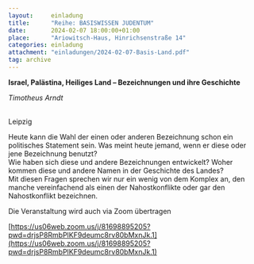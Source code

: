 ```yaml
---
layout:     einladung
title:      "Reihe: BASISWISSEN JUDENTUM"
date:       2024-02-07 18:00:00+01:00
place:      "Ariowitsch-Haus, Hinrichsenstraße 14"
categories: einladung
attachment: "einladungen/2024-02-07-Basis-Land.pdf"
tag: archive
---
```


**Israel, Palästina, Heiliges Land – Bezeichnungen und ihre Geschichte**

*Timotheus Arndt*

<br>
Leipzig

Heute kann die Wahl der einen oder anderen Bezeichnung schon ein politisches Statement sein.
Was meint heute jemand, wenn er diese oder jene Bezeichnung benutzt?
<br>
Wie haben sich diese und andere Bezeichnungen entwickelt? Woher kommen diese und andere Namen in der Geschichte des Landes?
<br>
Mit diesen Fragen sprechen wir nur ein wenig von dem Komplex an, den manche vereinfachend als einen der Nahostkonflikte oder gar den Nahostkonflikt bezeichnen.

Die Veranstaltung wird auch via Zoom übertragen

[https://us06web.zoom.us/j/81698895205?pwd=drjsP8RmbPlKF9deumc8rv80bMxnJk.1](https://us06web.zoom.us/j/81698895205?pwd=drjsP8RmbPlKF9deumc8rv80bMxnJk.1)
